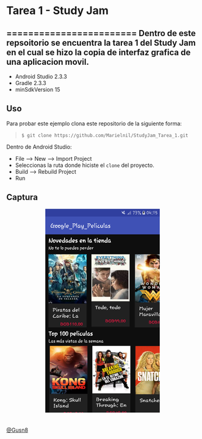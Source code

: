 # Tarea 1 - Study Jam
========================
 Dentro de este repsoitorio se encuentra la tarea 1 del Study Jam en el cual se hizo la copia
  de interfaz grafica de una aplicacion movil.
------------
  * Android Studio 2.3.3
  * Gradle 2.3.3
  * minSdkVersion 15

Uso
---------
Para probar este ejemplo clona este repositorio de la siguiente forma:
>
>     $ git clone https://github.com/Marielnil/StudyJam_Tarea_1.git

Dentro de Android Studio:

* File --> New --> Import Project
* Seleccionas la ruta donde hiciste el `clone` del proyecto.
* Build --> Rebuild Project
* Run

Captura
---------

<div align="center">
    <center>
       <img src="/img/captura.png" width="300">
    </center>
</div>
<br><br>
<a href="http://www.miramicodigo.com" target="_blank">@Gusn8</a>